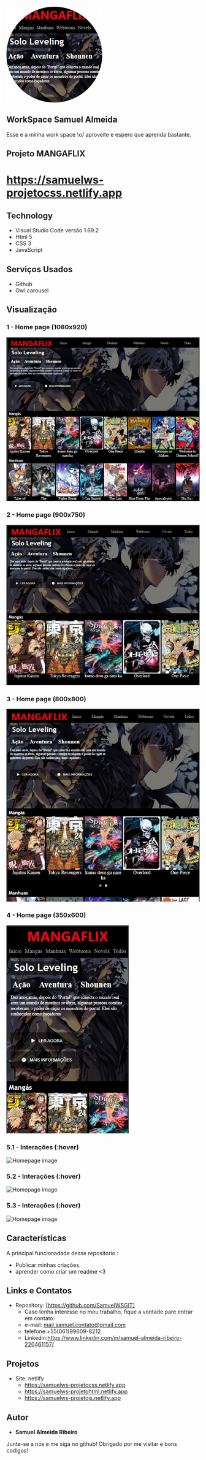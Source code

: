 
![Logo do projeto](https://github.com/SamuelWSGIT/MANGAFLIX/blob/main/img/MANGAFLIX/logo.png)


## WorkSpace Samuel Almeida
Esse e a minha work space \o/ aproveite e espero que aprenda bastante.


## Projeto MANGAFLIX
# https://samuelws-projetocss.netlify.app

## Technology 
* Visual Studio Code versão 1.69.2
* Html 5
* CSS 3
* JavaScript

## Serviços Usados

* Github
* Owl carousel

## Visualização

### 1 - Home page (1080x920)

![Homepage image](https://github.com/SamuelWSGIT/MANGAFLIX/blob/main/img/MANGAFLIX/mangaflix_1080x920.png)

### 2 - Home page (900x750)

![Homepage image](https://github.com/SamuelWSGIT/MANGAFLIX/blob/main/img/MANGAFLIX/mangaflix_900x750.png)

### 3 - Home page (800x800)

![Homepage image](https://github.com/SamuelWSGIT/MANGAFLIX/blob/main/img/MANGAFLIX/mangaflix_800x800.png)

### 4 - Home page (350x600)

![Homepage image](https://github.com/SamuelWSGIT/MANGAFLIX/blob/main/img/MANGAFLIX/mangaflix_350x600.png)

### 5.1 - Interações (:hover)

![Homepage image](https://github.com/SamuelWSGIT/MANGAFLIX/blob/main/img/MANGAFLIX/funsão_sobre.png)

### 5.2 - Interações (:hover)


![Homepage image](https://github.com/SamuelWSGIT/MANGAFLIX/blob/main/img/MANGAFLIX/funsão_sobre2.png)

### 5.3 - Interações (:hover)


![Homepage image](https://github.com/SamuelWSGIT/MANGAFLIX/blob/main/img/MANGAFLIX/funsão_sobre4.png)

## Características
A principal funcionadade desse repositorio :
 - Publicar minhas criações.
 - aprender como criar um readme <3


## Links e Contatos
  - Repository: [https://github.com/SamuelWSGIT]
    - Caso tenha interesse no meu trabalho, fique a vontade pare entrar em contato: 
    - e-mail: mail.samuel.contato@gmail.com
    - telefone:+55(061)99609-8212
    - Linkedin:https://www.linkedin.com/in/samuel-almeida-ribeiro-220461157/

## Projetos
  - Site: netlify
    - https://samuelws-projetocss.netlify.app
    - https://samuelws-projetohtml.netlify.app
    - https://samuelws-projetojs.netlify.app


  ## Autor

  * **Samuel Almeida Ribeiro** 

  Junte-se a nos e me siga no github!
  Obrigado por me visitar e bons codigos!
